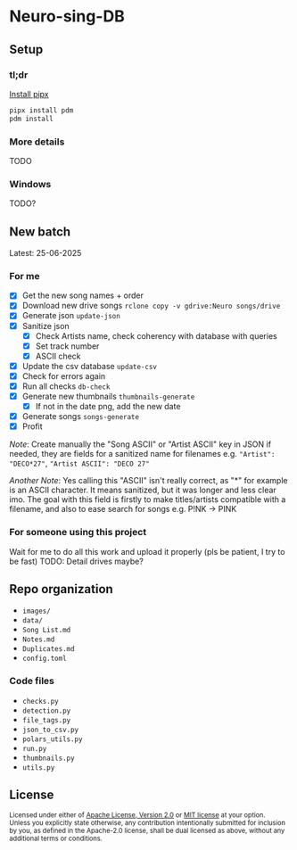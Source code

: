 # Neuro-sing-DB

## Setup
### tl;dr
[Install pipx](https://pipx.pypa.io/stable/installation/)
```bash
pipx install pdm
pdm install
```
### More details
TODO

### Windows
TODO?

## New batch
Latest: 25-06-2025
### For me
- [x] Get the new song names + order
- [x] Download new drive songs `rclone copy -v gdrive:Neuro songs/drive`
- [x] Generate json `update-json`
- [x] Sanitize json
  - [x] Check Artists name, check coherency with database with queries
  - [x] Set track number
  - [x] ASCII check
- [x] Update the csv database `update-csv`
- [x] Check for errors again
- [x] Run all checks `db-check`
- [x] Generate new thumbnails `thumbnails-generate`
  - [x] If not in the date png, add the new date
- [x] Generate songs `songs-generate`
- [x] Profit

*Note*: Create manually the "Song ASCII" or "Artist ASCII" key in JSON if needed, they are fields for a sanitized name for filenames e.g. `"Artist": "DECO*27"`, `"Artist ASCII": "DECO 27"`

*Another Note*: Yes calling this "ASCII" isn't really correct, as "*" for example is an ASCII character. It means sanitized, but it was longer and less clear imo. The goal with this field is firstly to make titles/artists compatible with a filename, and also to ease search for songs e.g. P!NK -> PINK

### For someone using this project
Wait for me to do all this work and upload it properly (pls be patient, I try to be fast)
TODO: Detail drives maybe?


## Repo organization
- `images/`
- `data/`
- `Song List.md`
- `Notes.md`
- `Duplicates.md`
- `config.toml`

### Code files
- `checks.py`
- `detection.py`
- `file_tags.py`
- `json_to_csv.py`
- `polars_utils.py`
- `run.py`
- `thumbnails.py`
- `utils.py`

## License

<sup>
Licensed under either of <a href="LICENSE-APACHE">Apache License, Version
2.0</a> or <a href="LICENSE-MIT">MIT license</a> at your option.
</sup>

<br>

<sub>
Unless you explicitly state otherwise, any contribution intentionally submitted
for inclusion by you, as defined in the Apache-2.0 license, shall be
dual licensed as above, without any additional terms or conditions.
</sub>
